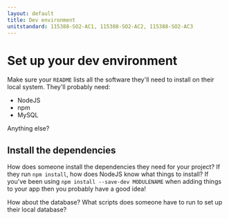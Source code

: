 ```yaml
---
layout: default
title: Dev environment
unitstandard: 115388-SO2-AC1, 115388-SO2-AC2, 115388-SO2-AC3
---
```


# Set up your dev environment

Make sure your `README` lists all the software they'll need to install on their local system. They'll probably need:

* NodeJS
* npm
* MySQL

Anything else?

## Install the dependencies

How does someone install the dependencies they need for your project? If they run `npm install`, how does NodeJS know what things to install? If you've been using `npm install --save-dev MODULENAME` when adding things to your app then you probably have a good idea!

How about the database? What scripts does someone have to run to set up their local database?
